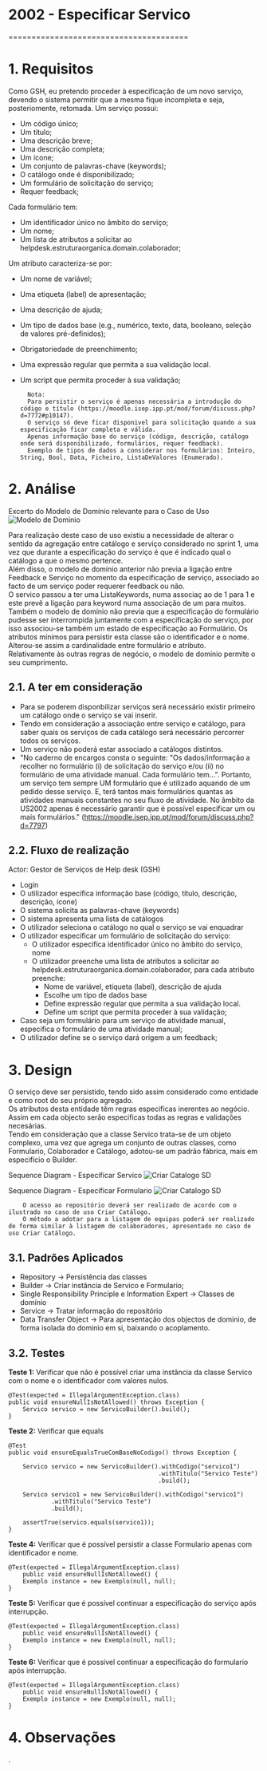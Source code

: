 # 2002 - Especificar Servico
=======================================


# 1. Requisitos

Como GSH, eu pretendo proceder à especificação de um novo serviço, devendo o sistema permitir que a mesma fique incompleta e seja, posteriomente, retomada.
Um serviço possui:

* Um código único;
* Um título;
* Uma descrição breve;
* Uma descrição completa;
* Um ícone;
* Um conjunto de palavras-chave (keywords);
* O catálogo onde é disponibilizado; 
* Um formulário de solicitação do serviço;
* Requer feedback;

Cada formulário tem:

* Um identificador único no âmbito do serviço;
* Um nome;
* Um lista de atributos a solicitar ao helpdesk.estruturaorganica.domain.colaborador;

Um atributo caracteriza-se por:

* Um nome de variável;
* Uma etiqueta (label) de apresentação;
* Uma descrição de ajuda;
* Um tipo de dados base (e.g., numérico, texto, data, booleano, seleção de valores pré-definidos);
* Obrigatoriedade de preenchimento;
* Uma expressão regular que permita a sua validação local. 
* Um script que permita proceder à sua validação;

        Nota:
        Para persistir o serviço é apenas necessária a introdução do código e título (https://moodle.isep.ipp.pt/mod/forum/discuss.php?d=7772#p10147).
        O serviço só deve ficar disponivel para solicitação quando a sua especificação ficar completa e válida.
        Apenas informação base do serviço (código, descrição, catálogo onde será disponibilizado, formulários, requer feedback). 
        Exemplo de tipos de dados a considerar nos formulários: Inteiro, String, Bool, Data, Ficheiro, ListaDeValores (Enumerado).


# 2. Análise

Excerto do Modelo de Domínio relevante para o Caso de Uso <br>
![Modelo de Dominio](./EspecificarServicoMD.png)

Para realização deste caso de uso existiu a necessidade de alterar o sentido da agregação entre catálogo e serviço considerado no sprint 1, uma vez que durante a especificação do serviço é que é indicado qual o catálogo a que o mesmo pertence.<br>
Além disso, o modelo de domínio anterior não previa a ligação entre Feedback e Serviço no momento da especificação de serviço, associado ao facto de um serviço poder requerer feedback ou não.<br>
O servico passou a ter uma ListaKeywords, numa associaç
ao de 1 para 1 e este prevê a ligação para keyword numa associação de um para muitos.
Também o modelo de domínio não previa que a especificação do formulário pudesse ser interrompida juntamente com a especificação do serviço, por isso associou-se também um estado de especificação ao Formulário. Os atributos mínimos para persistir esta classe são o identificador e o nome. Alterou-se assim a cardinalidade entre formulário e atributo.<br>
Relativamente às outras regras de negócio, o modelo de domínio permite o seu cumprimento.

## 2.1. A ter em consideração

* Para se poderem disponbilizar serviços será necessário existir primeiro um catálogo onde o serviço se vai inserir. 
* Tendo em consideração a associação entre serviço e catálogo, para saber quais os serviços de cada catálogo será necessário percorrer todos os serviços. 
* Um serviço não poderá estar associado a catálogos distintos.
*  "No caderno de encargos consta o seguinte: "Os dados/informação a recolher no formulário (i) de solicitação do serviço e/ou (ii) no formulário de uma atividade manual. Cada formulário tem...".
Portanto, um serviço tem sempre UM formulário que é utilizado aquando de um pedido desse serviço. E, terá tantos mais formulários quantas as atividades manuais constantes no seu fluxo de atividade.
No âmbito da US2002 apenas é necessário garantir que é possível especificar um ou mais formulários." (https://moodle.isep.ipp.pt/mod/forum/discuss.php?d=7797)

## 2.2. Fluxo de realização

Actor: Gestor de Serviços de Help desk (GSH)
* Login  
* O utilizador especifica informação base (código, título, descrição, descrição, ícone)
* O sistema solicita as palavras-chave (keywords)
* O sistema apresenta uma lista de catálogos
* O utilizador seleciona o catálogo no qual o serviço se vai enquadrar 
* O utilizador especificar um formulário de solicitação do serviço:
  * O utilizador especifica identificador único no âmbito do serviço, nome
  * O utilizador preenche uma lista de atributos a solicitar ao helpdesk.estruturaorganica.domain.colaborador, para cada atributo preenche:
    * Nome de variável, etiqueta (label), descrição de ajuda
    * Escolhe um tipo de dados base
    * Define expressão regular que permita a sua validação local. 
    * Define um script que permita proceder à sua validação;
* Caso seja um formulário para um serviço de atividade manual, especifica o formulário de uma atividade manual;
* O utilizador define se o serviço dará origem a um feedback;


# 3. Design

O serviço deve ser persistido, tendo sido assim considerado como entidade e como root do seu próprio agregado. <br>
Os atributos desta entidade têm regras especificas inerentes ao negócio. Assim em cada objecto serão especificas todas as regras e validações necesárias.<br>
Tendo em consideração que a classe Servico trata-se de um objeto complexo, uma vez que agrega um conjunto de outras classes, como Formulario, Colaborador e Catálogo, adotou-se um padrão fábrica, mais em especifício o Builder.<br>

Sequence Diagram - Especificar Servico
![Criar Catalogo SD](./EspecificarServicoSD.png) <br>

Sequence Diagram - Especificar Formulario
![Criar Catalogo SD](./EspecificarFormularioSD.png) <br>


        O acesso ao repositório deverá ser realizado de acordo com o ilustrado no caso de uso Criar Catálogo.
        O método a adotar para a listagem de equipas poderá ser realizado de forma similar à listagem de colaboradores, apresentado no caso de uso Criar Catálogo.

## 3.1. Padrões Aplicados

* Repository -> Persistência das classes
* Builder -> Criar instância de Servico e Formulario;
* Single Responsibility Principle e Information Expert -> Classes de domínio
* Service -> Tratar informação do repositório
* Data Transfer Object -> Para apresentação dos objectos de dominio, de forma isolada do dominio em si, baixando o acoplamento.

## 3.2. Testes 

**Teste 1:** Verificar que não é possível criar uma instância da classe Servico com o nome e o identificador com valores nulos.

	@Test(expected = IllegalArgumentException.class)
    public void ensureNullIsNotAllowed() throws Exception {
        Servico servico = new ServicoBuilder().build();
    }

**Teste 2:** Verificar que equals

	@Test
    public void ensureEqualsTrueComBaseNoCodigo() throws Exception {

        Servico servico = new ServicoBuilder().withCodigo("servico1")
                                              .withTitulo("Servico Teste")
                                              .build();

        Servico servico1 = new ServicoBuilder().withCodigo("servico1")
                .withTitulo("Servico Teste")
                .build();

        assertTrue(servico.equals(servico1));
    }

**Teste 4:** Verificar que é possível persistir a classe Formulario apenas com identificador e nome.

	@Test(expected = IllegalArgumentException.class)
		public void ensureNullIsNotAllowed() {
		Exemplo instance = new Exemplo(null, null);
	}

**Teste 5:** Verificar que é possível continuar a especificação do serviço após interrupção. 

	@Test(expected = IllegalArgumentException.class)
		public void ensureNullIsNotAllowed() {
		Exemplo instance = new Exemplo(null, null);
	}

**Teste 6:** Verificar que é possível continuar a especificação do formulario após interrupção. 

	@Test(expected = IllegalArgumentException.class)
		public void ensureNullIsNotAllowed() {
		Exemplo instance = new Exemplo(null, null);
	}

# 4. Observações

.
